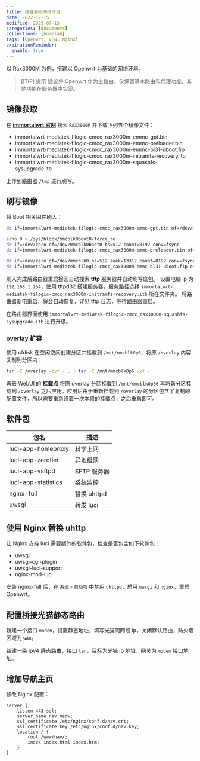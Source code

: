 ```yaml
---
title: 搭建基础网络环境
date: 2022-12-15
modified: 2025-07-13
categories: [documents]
collections: [homelab]
tags: [Openwrt, VPN, Nginx]
expirationReminder:
  enable: true
---
```


以 Rax3000M 为例，搭建以 Openwrt 为基础的网络环境。

<!--more-->

> [!TIP] 提示
> 建议将 Openwrt 作为主路由，仅保留基本路由和代理功能，其他功能在服务器中实现。

## 镜像获取

在 [**immortalwrt 官网**](https://firmware-selector.immortalwrt.org/) 搜索 `RAX3000M` 并下载下列五个镜像文件：

- immortalwrt-mediatek-filogic-cmcc_rax3000m-emmc-gpt.bin
- immortalwrt-mediatek-filogic-cmcc_rax3000m-emmc-preloader.bin
- immortalwrt-mediatek-filogic-cmcc_rax3000m-emmc-bl31-uboot.fip
- immortalwrt-mediatek-filogic-cmcc_rax3000m-initramfs-recovery.itb
- immortalwrt-mediatek-filogic-cmcc_rax3000m-squashfs-sysupgrade.itb

上传到路由器 `/tmp` 进行刷写。

## 刷写镜像

将 Boot 相关固件刷入：

```bash {title="刷写 gpt 分区表"}
dd if=immortalwrt-mediatek-filogic-cmcc_rax3000m-emmc-gpt.bin of=/dev/mmcblk0 bs=512 seek=0 count=34 conv=fsync
```

```bash {title="刷写 bl2"}
echo 0 > /sys/block/mmcblk0boot0/force_ro
dd if=/dev/zero of=/dev/mmcblk0boot0 bs=512 count=8192 conv=fsync
dd if=immortalwrt-mediatek-filogic-cmcc_rax3000m-emmc-preloader.bin of=/dev/mmcblk0boot0 bs=512 conv=fsync
```

```bash {title="刷写 bl31 uboot"}
dd if=/dev/zero of=/dev/mmcblk0 bs=512 seek=13312 count=8192 conv=fsync
dd if=immortalwrt-mediatek-filogic-cmcc_rax3000m-emmc-bl31-uboot.fip of=/dev/mmcblk0 bs=512 seek=13312 conv=fsync
```

刷入完成后路由器重启捡回自动搜索 **tftp** 服务器并自动刷写底包。
设置电脑 ip 为 `192.168.1.254`，使用 tftpd32 搭建服务器，服务路径选择 `immortalwrt-mediatek-filogic-cmcc_rax3000m-initramfs-recovery.itb` 所在文件夹。
将路由器断电重启，将会自动恢复，详见 tftp 日志，等待路由器重启。

在路由器界面使用 `immortalwrt-mediatek-filogic-cmcc_rax3000m-squashfs-sysupgrade.itb` 进行升级。

### overlay 扩容

使用 cfdisk 在空闲空间创建分区并挂载到 `/mnt/mmcblk0p6`，将原 `/overlay` 内容复制到分区内：

```bash
tar -C /overlay -cvf - . | tar -C /mnt/mmcblk0p6 -xf -
```

再去 WebUI 的 **挂载点** 将原 overlay 分区挂载到 `/mnt/mmcblk0p66` 再将新分区挂载到 `/overlay` 之后应用。应用后由于重新挂载到 `/overlay` 的分区包含了复制的配置文件，所以需要重新设置一次本段的挂载点，之后重启即可。

## 软件包

| 包名                | 描述        |
| ------------------- | ----------- |
| luci-app-homeproxy  | 科学上网    |
| luci-app-zerotier   | 异地组网    |
| luci-app-vsftpd     | SFTP 服务器 |
| luci-app-statistics | 系统监控    |
| nginx-full          | 替换 uhttpd |
| uwsgi               | 转发 luci   |

## 使用 Nginx 替换 uhttp

让 Nginx 支持 luci 需要额外的软件包，检查是否包含如下软件包：

- uwsgi
- uwsgi-cgi-plugin
- uwsgi-luci-support
- nginx-mod-luci

安装 nginx-full 后，在 `系统` - `启动项` 中禁用 `uhttpd`、启用 `uwsgi` 和 `nginx`，重启 Openwrt。


## 配置桥接光猫静态路由

新建一个接口 `modem`，设置静态地址，填写光猫同网段 ip，关闭默认路由，防火墙区域为 `wan`。

新建一条 ipv4 静态路由，接口 `lan`，目标为光猫 ip 地址，网关为 `modem` 接口地址。

## 增加导航主页

修改 Nginx 配置：

```nginx {title="/etc/nginx/conf.d/nav.conf"}
server {
    listen 443 ssl;
    server_name nav.meow;
    ssl_certificate /etc/nginx/conf.d/nav.crt;
    ssl_certificate_key /etc/nginx/conf.d/nav.key;
    location / {
        root /www/nav/;
        index index.html index.htm;
    }
}
```